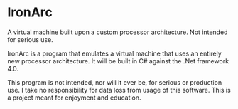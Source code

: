 IronArc
=======

A virtual machine built upon a custom processor architecture.  Not intended for serious use.

IronArc is a program that emulates a virtual machine that uses an entirely new processor architecture. It will be built in C# against the .Net framework 4.0.

This program is not intended, nor will it ever be, for serious or production use. I take no responsibility for data loss from usage of this software. This is a project meant for enjoyment and education.